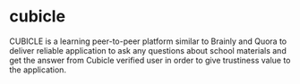 # cubicle
CUBICLE is a learning peer-to-peer platform similar to Brainly and Quora to deliver reliable application to ask any questions about school materials and get the answer from Cubicle verified user in order to give trustiness value to the application.
